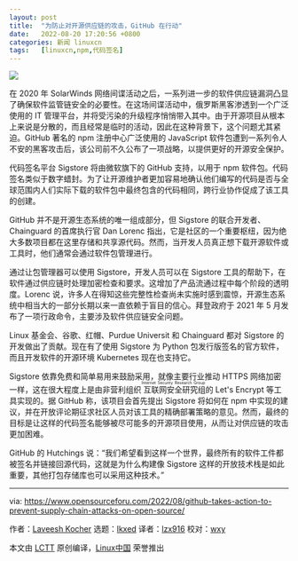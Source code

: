 ```yaml
---
layout: post
title:	"为防止对开源供应链的攻击，GitHub 在行动"
date:	2022-08-20 17:20:56 +0800 
categories:	新闻 linuxcn 
tags:	[linuxcn,npm,代码签名]
---
```



![](/Asserts/Images//attachment/album/202208/20/172057pzlcla8rcci6fho5.jpg)


在 2020 年 SolarWinds 网络间谍活动之后，一系列进一步的软件供应链漏洞凸显了确保软件监管链安全的必要性。在这场间谍活动中，俄罗斯黑客渗透到一个广泛使用的 IT 管理平台，并将受污染的升级程序悄悄带入其中。由于开源项目从根本上来说是分散的，而且经常是临时的活动，因此在这种背景下，这个问题尤其紧迫。GitHub 著名的 npm 注册中心广泛使用的 JavaScript 软件包遭到一系列令人不安的黑客攻击后，该公司前不久公布了一项战略，以提供更好的开源安全保护。


代码签名平台 Sigstore 将由微软旗下的 GitHub 支持，以用于 npm 软件包。代码签名类似于数字蜡封。为了让开源维护者更加容易地确认他们编写的代码是否与全球范围内人们实际下载的软件包中最终包含的代码相同，跨行业协作促成了该工具的创建。


GitHub 并不是开源生态系统的唯一组成部分，但 Sigstore 的联合开发者、Chainguard 的首席执行官 Dan Lorenc 指出，它是社区的一个重要枢纽，因为绝大多数项目都在这里存储和共享源代码。然而，当开发人员真正想下载开源软件或工具时，他们通常会通过软件包管理进行。


通过让包管理器可以使用 Sigstore，开发人员可以在 Sigstore 工具的帮助下，在软件通过供应链时处理加密检查和要求。这增加了产品流通过程中每个阶段的透明度。Lorenc 说，许多人在得知这些完整性检查尚未实施时感到震惊，开源生态系统中相当大的一部分长期以来一直依赖于盲目的信心。拜登政府于 2021 年 5 月发布了一项行政命令，主要涉及软件供应链安全问题。


Linux 基金会、谷歌、红帽、Purdue Universit 和 Chainguard 都对 Sigstore 的开发做出了贡献。现在有了使用 Sigstore 为 Python 包发行版签名的官方软件，而且开发软件的开源环境 Kubernetes 现在也支持它。


Sigstore 依靠免费和简单易用来鼓励采用，就像主要行业推动 HTTPS 网络加密一样，这在很大程度上是由非营利组织<ruby> 互联网安全研究组 <rt>  Internet Security Research Group </rt></ruby>的 Let's Encrypt 等工具实现的。据 GitHub 称，该项目会首先提出 Sigstore 将如何在 npm 中实现的建议，并在开放评论期征求社区人员对该工具的精确部署策略的意见。然而，最终的目标是让这样的代码签名能够被尽可能多的开源项目使用，从而让对供应链的攻击更加困难。


GitHub 的 Hutchings 说：“我们希望看到这样一个世界，最终所有的软件工件都被签名并链接回源代码，这就是为什么构建像 Sigstore 这样的开放技术栈是如此重要，其他打包存储库也可以采用这种技术。”




---


via: <https://www.opensourceforu.com/2022/08/github-takes-action-to-prevent-supply-chain-attacks-on-open-source/>


作者：[Laveesh Kocher](https://www.opensourceforu.com/author/laveesh-kocher/) 选题：[lkxed](https://github.com/lkxed) 译者：[lzx916](https://github.com/lzx916) 校对：[wxy](https://github.com/wxy)


本文由 [LCTT](https://github.com/LCTT/TranslateProject) 原创编译，[Linux中国](https://linux.cn/) 荣誉推出
